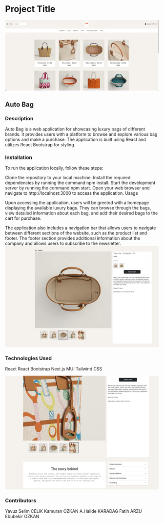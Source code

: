 <h1>Project Title</h1>
<img src="https://github.com/eozkanch/MY-AUTO-BAG/blob/main/public/images/app1.jpeg"  witdth ="400px">

<h2>Auto Bag</h2>

<h3>Description</h3>

Auto Bag is a web application for showcasing luxury bags of different brands. It provides users with a platform to browse and explore various  bag options and make a purchase. The application is built using React and utilizes React Bootstrap for styling.

<h3>Installation</h3>

To run the application locally, follow these steps:

Clone the repository to your local machine.
Install the required dependencies by running the command npm install.
Start the development server by running the command npm start.
Open your web browser and navigate to http://localhost:3000 to access the application.
Usage

Upon accessing the application, users will be greeted with a homepage displaying the available luxury bags. They can browse through the bags, view detailed information about each bag, and add their desired bags to the cart for purchase.

The application also includes a navigation bar that allows users to navigate between different sections of the website, such as the product list and footer. The footer section provides additional information about the company and allows users to subscribe to the newsletter.
<img src="https://github.com/eozkanch/MY-AUTO-BAG/blob/main/public/images/app2.jpeg"  witdth ="400px">

<h3>Technologies Used</h3>

React
React Bootstrap
Next.js
MUI 
Tailwind CSS

<img src="https://github.com/eozkanch/MY-AUTO-BAG/blob/main/public/images/app3.jpeg"  witdth ="400px">

<h3>Contributors</h3>

Yavuz Selim CELIK
Kamuran OZKAN
A.Halide KARADAG
Fatih ARZU
Ebubekir OZKAN



